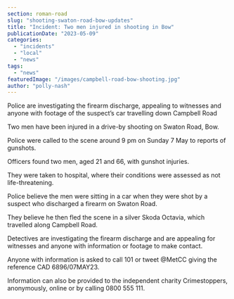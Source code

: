 ```yaml
---
section: roman-road
slug: "shooting-swaton-road-bow-updates"
title: "Incident: Two men injured in shooting in Bow"
publicationDate: "2023-05-09"
categories: 
  - "incidents"
  - "local"
  - "news"
tags: 
  - "news"
featuredImage: "/images/campbell-road-bow-shooting.jpg"
author: "polly-nash"
---
```


Police are investigating the firearm discharge, appealing to witnesses and anyone with footage of the suspect’s car travelling down Campbell Road 

Two men have been injured in a drive-by shooting on Swaton Road, Bow.

Police were called to the scene around 9 pm on Sunday 7 May to reports of gunshots. 

Officers found two men, aged 21 and 66, with gunshot injuries. 

They were taken to hospital, where their conditions were assessed as not life-threatening.

Police believe the men were sitting in a car when they were shot by a suspect who discharged a firearm on Swaton Road. 

They believe he then fled the scene in a silver Skoda Octavia, which travelled along Campbell Road. 

Detectives are investigating the firearm discharge and are appealing for witnesses and anyone with information or footage to make contact. 

Anyone with information is asked to call 101 or tweet @MetCC giving the reference CAD 6896/07MAY23.

Information can also be provided to the independent charity Crimestoppers, anonymously, online or by calling 0800 555 111.

